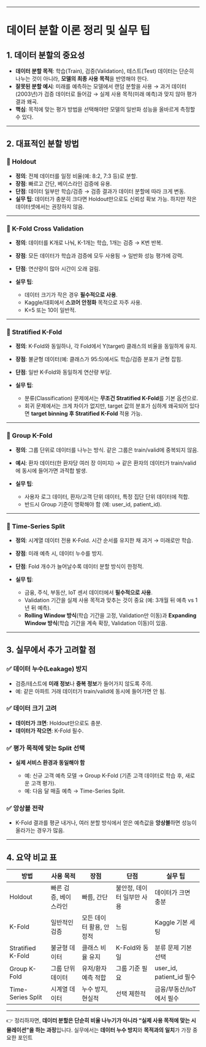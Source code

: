 
---

# 데이터 분할 이론 정리 및 실무 팁

## 1. 데이터 분할의 중요성

* **데이터 분할 목적**: 학습(Train), 검증(Validation), 테스트(Test) 데이터는 단순히 나누는 것이 아니라, **모델의 최종 사용 목적**을 반영해야 한다.
* **잘못된 분할 예시**: 미래를 예측하는 모델에서 랜덤 분할을 사용 → 과거 데이터(2003년)가 검증 데이터로 들어감 → 실제 사용 목적(미래 예측)과 맞지 않아 평가 결과 왜곡.
* **핵심**: 목적에 맞는 평가 방법을 선택해야만 모델의 일반화 성능을 올바르게 측정할 수 있다.

---

## 2. 대표적인 분할 방법

### 🔹 Holdout

* **정의**: 전체 데이터를 일정 비율(예: 8:2, 7:3 등)로 분할.
* **장점**: 빠르고 간단, 베이스라인 검증에 유용.
* **단점**: 데이터 일부만 학습/검증 → 검증 결과가 데이터 분할에 따라 크게 변동.
* **실무 팁**: 데이터가 충분히 크다면 Holdout만으로도 신뢰성 확보 가능. 하지만 작은 데이터셋에서는 권장하지 않음.

---

### 🔹 K-Fold Cross Validation

* **정의**: 데이터를 K개로 나눠, K-1개는 학습, 1개는 검증 → K번 반복.
* **장점**: 모든 데이터가 학습과 검증에 모두 사용됨 → 일반화 성능 평가에 강력.
* **단점**: 연산량이 많아 시간이 오래 걸림.
* **실무 팁**:

  * 데이터 크기가 작은 경우 **필수적으로 사용**.
  * Kaggle/대회에서 **스코어 안정화** 목적으로 자주 사용.
  * K=5 또는 10이 일반적.

---

### 🔹 Stratified K-Fold

* **정의**: K-Fold와 동일하나, 각 Fold에서 Y(target) 클래스의 비율을 동일하게 유지.
* **장점**: 불균형 데이터(예: 클래스가 95:5)에서도 학습/검증 분포가 균형 잡힘.
* **단점**: 일반 K-Fold와 동일하게 연산량 부담.
* **실무 팁**:

  * 분류(Classification) 문제에서는 **무조건 Stratified K-Fold**를 기본 옵션으로.
  * 회귀 문제에서는 크게 차이가 없지만, target 값의 분포가 심하게 왜곡되어 있다면 **target binning 후 Stratified K-Fold** 적용 가능.

---

### 🔹 Group K-Fold

* **정의**: 그룹 단위로 데이터를 나누는 방식. 같은 그룹은 train/valid에 중복되지 않음.
* **예시**: 환자 데이터(한 환자당 여러 장 이미지) → 같은 환자의 데이터가 train/valid에 동시에 들어가면 과적합 발생.
* **실무 팁**:

  * 사용자 로그 데이터, 환자/고객 단위 데이터, 특정 집단 단위 데이터에 적합.
  * 반드시 Group 기준이 명확해야 함 (예: user\_id, patient\_id).

---

### 🔹 Time-Series Split

* **정의**: 시계열 데이터 전용 K-Fold. 시간 순서를 유지한 채 과거 → 미래로만 학습.
* **장점**: 미래 예측 시, 데이터 누수를 방지.
* **단점**: Fold 개수가 늘어날수록 데이터 분할 방식이 한정적.
* **실무 팁**:

  * 금융, 주식, 부동산, IoT 센서 데이터에서 **필수적으로 사용**.
  * Validation 기간을 실제 사용 목적과 맞추는 것이 중요 (예: 3개월 뒤 예측 vs 1년 뒤 예측).
  * **Rolling Window 방식**(학습 기간을 고정, Validation만 이동)과 **Expanding Window 방식**(학습 기간을 계속 확장, Validation 이동)이 있음.

---

## 3. 실무에서 추가 고려할 점

### ✅ 데이터 누수(Leakage) 방지

* 검증/테스트에 **미래 정보**나 **중복 정보**가 들어가지 않도록 주의.
* 예: 같은 아파트 거래 데이터가 train/valid에 동시에 들어가면 안 됨.

### ✅ 데이터 크기 고려

* **데이터가 크면**: Holdout만으로도 충분.
* **데이터가 작으면**: K-Fold 필수.

### ✅ 평가 목적에 맞는 Split 선택

* **실제 서비스 환경과 동일해야 함**

  * 예: 신규 고객 예측 모델 → Group K-Fold (기존 고객 데이터로 학습 후, 새로운 고객 평가).
  * 예: 다음 달 매출 예측 → Time-Series Split.

### ✅ 앙상블 전략

* K-Fold 결과를 평균 내거나, 여러 분할 방식에서 얻은 예측값을 **앙상블**하면 성능이 올라가는 경우가 많음.

---

## 4. 요약 비교 표

| 방법                | 사용 목적        | 장점             | 단점              | 실무 팁                     |
| ----------------- | ------------ | -------------- | --------------- | ------------------------ |
| Holdout           | 빠른 검증, 베이스라인 | 빠름, 간단         | 불안정, 데이터 일부만 사용 | 데이터가 크면 충분               |
| K-Fold            | 일반적인 검증      | 모든 데이터 활용, 안정적 | 느림              | Kaggle 기본 세팅             |
| Stratified K-Fold | 불균형 데이터      | 클래스 비율 유지      | K-Fold와 동일      | 분류 문제 기본 선택              |
| Group K-Fold      | 그룹 단위 데이터    | 유저/환자 예측 적합    | 그룹 기준 필요        | user\_id, patient\_id 필수 |
| Time-Series Split | 시계열 데이터      | 누수 방지, 현실적     | 선택 제한적          | 금융/부동산/IoT에서 필수          |

---

👉 정리하자면, **데이터 분할은 단순히 비율 나누기가 아니라 “실제 사용 목적에 맞는 시뮬레이션”을 하는 과정**입니다.
실무에서는 **데이터 누수 방지**와 **목적과의 일치**가 가장 중요한 포인트


